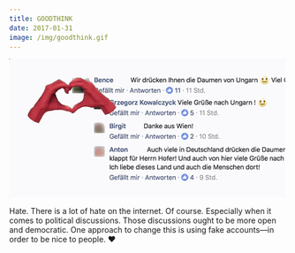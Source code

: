```yaml
---
title: GOODTHINK
date: 2017-01-31
image: /img/goodthink.gif
---
```


![GOODTHINK](/img/goodthink.gif)

Hate. There is a lot of hate on the internet. Of course. Especially when it comes to political discussions. Those discussions ought to be more open and democratic. One approach to change this is using fake accounts—in order to be nice to people. ♥︎
